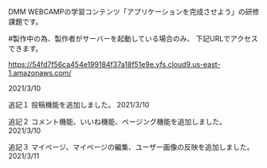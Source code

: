 DMM WEBCAMPの学習コンテンツ「アプリケーションを完成させよう」の研修課題です。

#製作中の為、製作者がサーバーを起動している場合のみ、 下記URLでアクセスできます。

https://54fd7f56ca454e199184f37a18f51e9e.vfs.cloud9.us-east-1.amazonaws.com/

2021/3/10

追記１
投稿機能を追加しました。
2021/3/10

追記２
コメント機能、いいね機能、ページング機能を追加しました。
2021/3/10

追記３
マイページ、マイページの編集、ユーザー画像の反映を追加しました。
2021/3/11